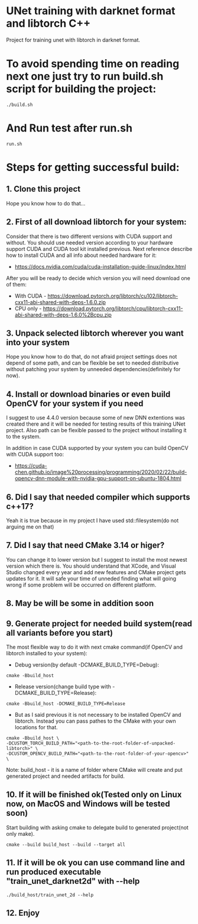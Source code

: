 # UNet training with darknet format and libtorch C++
Project for training unet with libtorch in darknet format.

# To avoid spending time on reading next one just try to run build.sh script for building the project:
```
./build.sh
```

# And Run test after run.sh
```
run.sh
```

# Steps for getting successful build:
## 1. Clone this project
Hope you know how to do that...

## 2. First of all download libtorch for your system:
Consider that there is two different versions with CUDA support and without.
You should use needed version according to your hardware support CUDA and CUDA tool kit installed previous.
Next reference describe how to install CUDA and all info about needed hardware for it:
- https://docs.nvidia.com/cuda/cuda-installation-guide-linux/index.html

After you will be ready to decide which version you will need download one of them:
- With CUDA - https://download.pytorch.org/libtorch/cu102/libtorch-cxx11-abi-shared-with-deps-1.6.0.zip
- CPU only - https://download.pytorch.org/libtorch/cpu/libtorch-cxx11-abi-shared-with-deps-1.6.0%2Bcpu.zip

## 3. Unpack selected libtorch wherever you want into your system
Hope you know how to do that, do not afraid project settings does not depend of some path, and can be 
flexible be set to needed distributive without patching your system by unneeded dependencies(definitely for now).

## 4. Install or download binaries or even build OpenCV for your system if you need
I suggest to use 4.4.0 version because some of new DNN extentions was created there and it will be needed
for testing results of this training UNet project.
Also path can be flexible passed to the project without installing it to the system.

In addition in case CUDA supported by your system you can build OpenCV with CUDA support too:
- https://cuda-chen.github.io/image%20processing/programming/2020/02/22/build-opencv-dnn-module-with-nvidia-gpu-support-on-ubuntu-1804.html

## 6. Did I say that needed compiler which supports c++17?
Yeah it is true because in my project I have used std::filesystem(do not arguing me on that)

## 7. Did I say that need CMake 3.14 or higer?
You can change it to lower version but I suggest to install the most newest version which there is.
You should understand that XCode, and Visual Studio changed every year and add new features and CMake 
project gets updates for it. It will safe your time of unneded finding what will going wrong if some problem 
will be occurred on different platform.

## 8. May be will be some in addition soon

## 9. Generate project for needed build system(read all variants before you start)
The most flexible way to do it with next cmake command(if OpenCV and libtorch installed to your system):

- Debug version(by default -DCMAKE_BUILD_TYPE=Debug):
```
cmake -Bbuild_host
```

- Release version(change build type with -DCMAKE_BUILD_TYPE=Release):
```
cmake -Bbuild_host -DCMAKE_BUILD_TYPE=Release
```

- But as I said previous it is not necessary to be installed OpenCV and libtorch. Instead you can pass 
pathes to the CMake with your own locations for that.
``` 
cmake -Bbuild_host \
-DCUSTOM_TORCH_BUILD_PATH="<path-to-the-root-folder-of-unpacked-libtorch>" \
-DCUSTOM_OPENCV_BUILD_PATH="<path-to-the-root-folder-of-your-opencv>" \
```

Note:
build_host - it is a name of folder where CMake will create and put generated project and needed 
artifacts for build.

## 10. If it will be finished ok(Tested only on Linux now, on MacOS and Windows will be tested soon)
Start building with asking cmake to delegate build to generated project(not only make).
```
cmake --build build_host --build --target all
```

## 11. If it will be ok you can use command line and run produced executable "train_unet_darknet2d" with --help
```
./build_host/train_unet_2d --help
```

## 12. Enjoy

